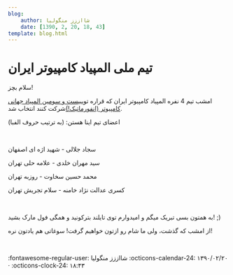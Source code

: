 ```yaml
---
blog:
    author: شااززز منگولیا
    date: [1390, 2, 20, 18, 43]
template: blog.html
---
```

# تیم ملی المپیاد کامپیوتر ایران

<div class="cnt">
سلام بچز!<p>امشب تیم 4 نفره المپیاد کامپیوتر ایران که قراره توی<a href="http://ioi2011.or.th/" target="_blank">بیست و سومین المپیاد جهانی کامپیوتر (انفورماتیک!)</a>شرکت کنند انتخاب شد.</p>
<p>اعضای تیم اینا هستن: (به ترتیب حروف الفبا)</p>
<p><br/></p>
<p>سجاد جلالی - شهید اژه ای اصفهان</p>
<p>سید مهران خلدی - علامه حلی تهران</p>
<p>محمد حسین سخاوت - روزبه تهران</p>
<p>کسری عدالت نژاد خامنه - سلام تجریش تهران</p>
<p><br/></p>
<p>به همتون بسی تبریک میگم و امیدوارم توی تایلند بترکونید و همگی فول مارک بشید! ;) </p>
<p>از امشب که گذشت، ولی ما شام رو ازتون خواهیم گرفت! سوغاتی هم یادتون نره!</p>
<p><br/></p>
</div>

<div class="blog-info" markdown>
<span class="blog-author">
:fontawesome-regular-user: شااززز منگولیا
</span>
<span class="blog-date">
:octicons-calendar-24: ۱۳۹۰/۰۲/۲۰ · :octicons-clock-24: ۱۸:۴۳
</span>
</div>

